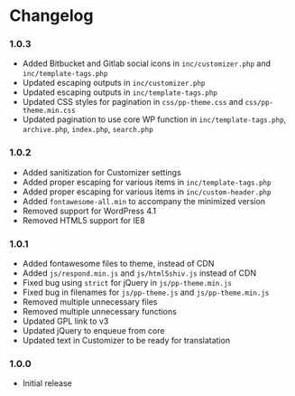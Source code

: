 # Changelog

### 1.0.3

* Added Bitbucket and Gitlab social icons in `inc/customizer.php` and `inc/template-tags.php`
* Updated escaping outputs in `inc/customizer.php`
* Updated escaping outputs in `inc/template-tags.php`
* Updated CSS styles for pagination in `css/pp-theme.css` and `css/pp-theme.min.css`
* Updated pagination to use core WP function in `inc/template-tags.php`, `archive.php`, `index.php`, `search.php`

### 1.0.2
* Added sanitization for Customizer settings
* Added proper escaping for various items in `inc/template-tags.php`
* Added proper escaping for various items in `inc/custom-header.php`
* Added `fontawesome-all.min` to accompany the minimized version
* Removed support for WordPress 4.1
* Removed HTML5 support for IE8

### 1.0.1
* Added fontawesome files to theme, instead of CDN
* Added `js/respond.min.js` and `js/html5shiv.js` instead of CDN
* Fixed bug using `strict` for jQuery in `js/pp-theme.min.js`
* Fixed bug in filenames for `js/pp-theme.js` and `js/pp-theme.min.js`
* Removed multiple unnecessary files
* Removed multiple unnecessary functions
* Updated GPL link to v3
* Updated jQuery to enqueue from core
* Updated text in Customizer to be ready for translatation

### 1.0.0
* Initial release
